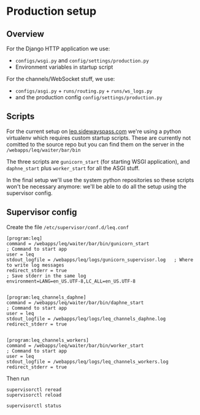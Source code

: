 Production setup
================


Overview
--------
For the Django HTTP application we use:

  - `configs/wsgi.py` and `config/settings/production.py`
  - Environment variables in startup script

For the channels/WebSocket stuff, we use:

  - `configs/asgi.py` + `runs/routing.py` + `runs/ws_logs.py`
  - and the production config `config/settings/production.py`



Scripts
-------
For the current setup on [leq.sidewayspass.com](http://leq.sidewayspass.com/)
we're using a python virtualenv which requires custom startup scripts.
These are currently not comitted to the source repo but you can find them on the
server in the `/webapps/leq/waiter/bar/bin`

The three scripts are `gunicorn_start` (for starting WSGI application),
and `daphne_start` plus `worker_start` for all the ASGI stuff.

In the final setup we'll use the system python repositories so these scripts
won't be necessary anymore: we'll be able to do all the setup using the supervisor config.




Supervisor config
-----------------

Create the file `/etc/supervisor/conf.d/leq.conf`

```
[program:leq]
command = /webapps/leq/waiter/bar/bin/gunicorn_start                    ; Command to start app
user = leq
stdout_logfile = /webapps/leq/logs/gunicorn_supervisor.log   ; Where to write log messages
redirect_stderr = true                                                ; Save stderr in the same log
environment=LANG=en_US.UTF-8,LC_ALL=en_US.UTF-8


[program:leq_channels_daphne]
command = /webapps/leq/waiter/bar/bin/daphne_start                    ; Command to start app
user = leq
stdout_logfile = /webapps/leq/logs/leq_channels_daphne.log
redirect_stderr = true


[program:leq_channels_workers]
command = /webapps/leq/waiter/bar/bin/worker_start                    ; Command to start app
user = leq
stdout_logfile = /webapps/leq/logs/leq_channels_workers.log
redirect_stderr = true
```

Then run

    supervisorctl reread
    supervisorctl reload

    supervisorctl status





